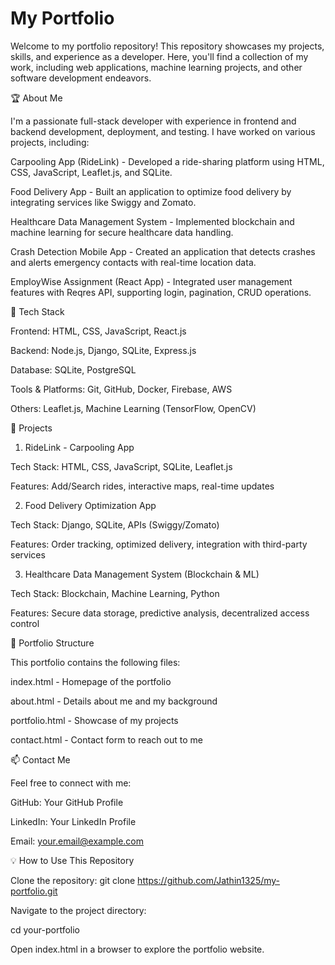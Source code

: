 # My Portfolio
Welcome to my portfolio repository! This repository showcases my projects, skills, and experience as a developer. Here, you'll find a collection of my work, including web applications, machine learning projects, and other software development endeavors.

🏆 About Me

I'm a passionate full-stack developer with experience in frontend and backend development, deployment, and testing. I have worked on various projects, including:

Carpooling App (RideLink) - Developed a ride-sharing platform using HTML, CSS, JavaScript, Leaflet.js, and SQLite.

Food Delivery App - Built an application to optimize food delivery by integrating services like Swiggy and Zomato.

Healthcare Data Management System - Implemented blockchain and machine learning for secure healthcare data handling.

Crash Detection Mobile App - Created an application that detects crashes and alerts emergency contacts with real-time location data.

EmployWise Assignment (React App) - Integrated user management features with Reqres API, supporting login, pagination, CRUD operations.

🔧 Tech Stack

Frontend: HTML, CSS, JavaScript, React.js

Backend: Node.js, Django, SQLite, Express.js

Database: SQLite, PostgreSQL

Tools & Platforms: Git, GitHub, Docker, Firebase, AWS

Others: Leaflet.js, Machine Learning (TensorFlow, OpenCV)

📂 Projects

1. RideLink - Carpooling App

Tech Stack: HTML, CSS, JavaScript, SQLite, Leaflet.js

Features: Add/Search rides, interactive maps, real-time updates

2. Food Delivery Optimization App

Tech Stack: Django, SQLite, APIs (Swiggy/Zomato)

Features: Order tracking, optimized delivery, integration with third-party services

3. Healthcare Data Management System (Blockchain & ML)

Tech Stack: Blockchain, Machine Learning, Python

Features: Secure data storage, predictive analysis, decentralized access control

📄 Portfolio Structure

This portfolio contains the following files:

index.html - Homepage of the portfolio

about.html - Details about me and my background

portfolio.html - Showcase of my projects

contact.html - Contact form to reach out to me

📫 Contact Me

Feel free to connect with me:

GitHub: Your GitHub Profile

LinkedIn: Your LinkedIn Profile

Email: your.email@example.com

💡 How to Use This Repository

Clone the repository:
git clone https://github.com/Jathin1325/my-portfolio.git

Navigate to the project directory:

cd your-portfolio

Open index.html in a browser to explore the portfolio website.

